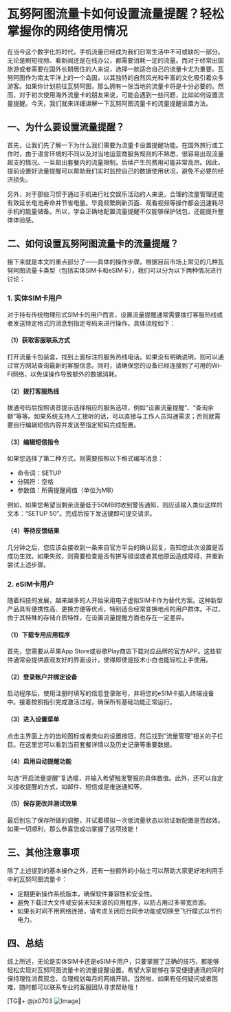 # 瓦努阿图流量卡如何设置流量提醒？轻松掌握你的网络使用情况

在当今这个数字化的时代，手机流量已经成为我们日常生活中不可或缺的一部分。无论是刷短视频、看新闻还是在线办公，都需要消耗一定的流量。而对于经常出国旅游或者需要在国外长期居住的人来说，选择一款适合自己的流量卡尤为重要。瓦努阿图作为南太平洋上的一个岛国，以其独特的自然风光和丰富的文化吸引着众多游客。如果你计划前往瓦努阿图，那么拥有一张当地的流量卡将是十分必要的。然而，对于初次使用海外流量卡的朋友来说，可能会遇到一些问题，比如如何设置流量提醒。今天，我们就来详细讲解一下瓦努阿图流量卡的流量提醒设置方法。

## 一、为什么要设置流量提醒？

首先，让我们先了解一下为什么我们需要为流量卡设置提醒功能。在国外旅行或工作时，由于语言环境的不同以及对当地运营商服务规则的不熟悉，很容易出现流量超支的情况。一旦超出套餐内的流量限制，后续产生的费用可能非常高昂。因此，提前设置好流量提醒可以帮助我们实时监控自己的数据使用状况，避免不必要的经济损失。

另外，对于那些习惯于通过手机进行社交娱乐活动的人来说，合理的流量管理还能有效延长电池寿命并节省电量。毕竟频繁刷新页面、观看视频等操作都会迅速耗尽手机的能量储备。所以，学会正确地配置流量提醒不仅能够保护钱包，还能提升整体体验感。

## 二、如何设置瓦努阿图流量卡的流量提醒？

接下来就是本文的重点部分了——具体的操作步骤。根据目前市场上常见的几种瓦努阿图流量卡类型（包括实体SIM卡和eSIM卡），我们可以分为以下两种情况进行讨论：

### 1. 实体SIM卡用户

对于持有传统物理形式SIM卡的用户而言，设置流量提醒通常需要拨打客服热线或者发送特定格式的消息到指定号码来进行操作。具体流程如下：

#### （1）获取客服联系方式
打开流量卡包装盒，找到上面标注的服务热线电话。如果没有明确说明，则可以通过官方网站查询最新的客服信息。同时，请确保您的设备已经连接到了可用的Wi-Fi网络，以免误操作导致额外的数据消耗。

#### （2）拨打客服热线
拨通号码后按照语音提示选择相应的服务选项，例如“设置流量提醒”、“查询余额”等等。如果系统支持人工接听的话，可以直接与工作人员沟通需求；否则就需要自行编辑短信内容并发送至指定短码完成配置。

#### （3）编辑短信指令
如果您选择了第二种方式，则需要按照以下格式编写消息：
- 命令词：SETUP
- 分隔符：空格
- 参数值：所需提醒阈值（单位为MB）

例如，如果您希望当剩余流量低于50MB时收到警告通知，则应该输入类似这样的文本：“SETUP 50”。完成后按下发送键即可提交请求。

#### （4）等待反馈结果
几分钟之后，您应该会接收到一条来自官方平台的确认回复，告知您此次设置是否成功生效。如果失败，则需要检查是否有拼写错误或者其他原因造成障碍，并重新尝试上述步骤。

### 2. eSIM卡用户

随着科技的发展，越来越多的人开始采用电子虚拟SIM卡作为替代方案。这种新型产品具有便携性高、更换方便等优点，特别适合经常变换地点的用户群体。不过，由于其特殊的存储介质特性，在设置流量提醒方面也存在一定差异。

#### （1）下载专用应用程序
首先，您需要从苹果App Store或谷歌Play商店下载对应品牌的官方APP。这些软件通常会提供直观友好的界面设计，使得即使是技术小白也能轻松上手使用。

#### （2）登录账户并绑定设备
启动程序后，使用注册时填写的信息登录账号，并将您的eSIM卡插入终端设备中。接着按照指引完成激活过程，确保所有基础功能正常运行。

#### （3）进入设置菜单
点击主界面上方的齿轮图标或者类似的设置按钮，然后找到“流量管理”相关的子栏目。在这里您可以看到当前套餐详情以及历史记录等重要数据。

#### （4）启用自动提醒功能
勾选“开启流量提醒”复选框，并输入希望触发警报的具体数值。此外，还可以自定义接收提醒的方式，如邮件、短信或是推送通知等。

#### （5）保存更改并测试效果
最后别忘了保存所做的调整，并试着模拟一次低流量状态以验证新配置是否起效。如果一切顺利，那么恭喜您成功掌握了这项技能！

## 三、其他注意事项

除了上述提到的基本操作之外，还有一些额外的小贴士可以帮助大家更好地利用手中的瓦努阿图流量卡：

- 定期更新操作系统版本，确保软件兼容性和安全性。
- 避免下载过大文件或安装未知来源的应用程序，以防占用过多带宽资源。
- 如果长时间不用网络连接，请考虑关闭后台同步功能或切换至飞行模式以节约电力。

## 四、总结

综上所述，无论是实体SIM卡还是eSIM卡用户，只要掌握了正确的技巧，都能够轻松实现对瓦努阿图流量卡的流量提醒设置。希望大家能够在享受便捷通讯的同时保持理性消费观念，合理规划每月的网络开销。当然啦，如果有任何疑问或者困难，随时都可以联系专业的客服团队寻求帮助哦！

[TG💪+ @jx0703 ![Image](https://github.com/user-attachments/assets/dbca1d08-cadb-493c-b0ec-ad6f7a83f270)]